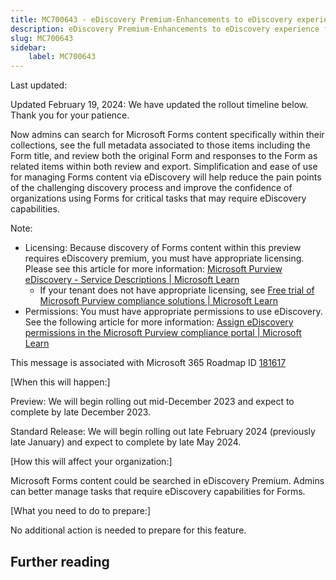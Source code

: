 ```yaml
---
title: MC700643 - eDiscovery Premium-Enhancements to eDiscovery experience for Microsoft Forms content
description: eDiscovery Premium-Enhancements to eDiscovery experience for Microsoft Forms content
slug: MC700643
sidebar:
    label: MC700643
---
```



Last updated: 

<p style="">Updated February 19, 2024: We have updated the rollout timeline below. Thank you for your patience.</p><p style="">Now admins can search for Microsoft Forms content specifically within their collections, see the full metadata associated to those items including the Form title, and review both the original Form and responses to the Form as related items within both review and export. Simplification and ease of use for managing Forms content via eDiscovery will help reduce the pain points of the challenging discovery process and improve the confidence of organizations using Forms for critical tasks that may require eDiscovery capabilities.<br></p><p>Note: 
</p><ul><li>Licensing: Because discovery of Forms content within this preview requires eDiscovery premium, you must have appropriate licensing. Please see this article for more information: <a href="https://learn.microsoft.com/office365/servicedescriptions/microsoft-365-service-descriptions/microsoft-purview-ediscovery#feature-availability" target="_blank">Microsoft Purview eDiscovery - Service Descriptions | Microsoft Learn</a>  
<ul><li>If your tenant does not have appropriate licensing, see <a href="http://Free trial of Microsoft Purview compliance solutions | Microsoft Learn" target="_blank">Free trial of Microsoft Purview compliance solutions | Microsoft Learn</a></li></ul></li><li>Permissions: You must have appropriate permissions to use eDiscovery. See the following article for more information: <a href="https://learn.microsoft.com/purview/ediscovery-assign-permissions" target="_blank">Assign eDiscovery permissions in the Microsoft Purview compliance portal | Microsoft Learn</a></li></ul>
<p>This message is associated with Microsoft 365 Roadmap ID <a href="https://www.microsoft.com/microsoft-365/roadmap?filters=&amp;searchterms=181617" target="_blank">181617</a></p>
<p>[When this will happen:]</p>

<p>Preview: We will begin rolling out mid-December 2023 and expect to complete by late December 2023.</p><p>Standard Release: We will begin rolling out late February 2024 (previously late January) and expect to complete by late May 2024.&nbsp;</p>

<p>[How this will affect your organization:]</p>

<p>Microsoft Forms content could be searched in eDiscovery Premium. Admins can better manage tasks that require eDiscovery capabilities for Forms.&nbsp;</p>
<p>[What you need to do to prepare:]</p>
<p>No additional action is needed to prepare for this feature.&nbsp;</p>

## Further reading
